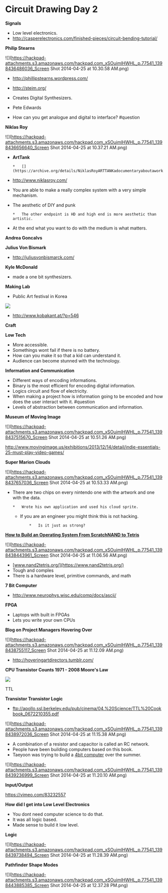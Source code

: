 # Circuit Drawing Day 2

**Signals**

*   Low level electronics.
*   [](http://casperelectronics.com/finished-pieces/circuit-bending-tutorial/)http://casperelectronics.com/finished-pieces/circuit-bending-tutorial/

**Philip Stearns**

![](https://hackpad-attachments.s3.amazonaws.com/hackpad.com_xSOuimlHWHL_p.77541_1398436486036_Screen Shot 2014-04-25 at 10.30.58 AM.png)

*   [](http://phillipstearns.wordpress.com/)http://phillipstearns.wordpress.com/
*   [](http://steim.org/)http://steim.org/

*   Creates Digital Synthesizers.

*   Pete Edwards

*   How can you get analogue and digital to interface? #question

**Niklas Roy**

![](https://hackpad-attachments.s3.amazonaws.com/hackpad.com_xSOuimlHWHL_p.77541_1398436656640_Screen Shot 2014-04-25 at 10.37.21 AM.png)

*   **ArtTank**

        *   [](https://archive.org/details/NiklasRoyARTTANKadocumentaryaboutaworkshopinHongkong)https://archive.org/details/NiklasRoyARTTANKadocumentaryaboutaworkshopinHongkong

*   [](http://www.niklasroy.com/)http://www.niklasroy.com/
*   You are able to make a really complex system with a very simple mechanism.
*   The aesthetic of DIY and punk

        *   The other endpoint is HD and high end is more aesthetic than artistic.

*   At the end what you want to do with the medium is what matters.

**Andrea Goncalvs**

**Julius Von Bismark**

*   [](http://juliusvonbismarck.com/)http://juliusvonbismarck.com/

**Kyle McDonald** 

*   made a one bit synthesizers.

**Making Lab**

*   Public Art festival in Korea

![](https://hackpad-attachments.s3.amazonaws.com/hackpad.com_xSOuimlHWHL_p.77541_1398437436992_8657007219_278f26dc8e_m.jpg)

*   [](http://www.kobakant.at/?p=546)http://www.kobakant.at/?p=546

**Craft**

**Low Tech**

*   More accessible.
*   Somethings wont fail if there is no battery.
*   How can you make it so that a kid can understand it.
*   Audience can become stunned with the technology.

**Information and Communication**

*   Different ways of encoding informations.
*   Binary is the most efficient for encoding digital information.
*   Logics circuit and flow of electricity.
*   When making a project how is information going to be encoded and how does the user interact with it. #question
*   Levels of abstraction between communication and information.

**Museum of Moving Image**

![](https://hackpad-attachments.s3.amazonaws.com/hackpad.com_xSOuimlHWHL_p.77541_1398437515670_Screen Shot 2014-04-25 at 10.51.26 AM.png)

[](http://www.movingimage.us/exhibitions/2013/12/14/detail/indie-essentials-25-must-play-video-games/)http://www.movingimage.us/exhibitions/2013/12/14/detail/indie-essentials-25-must-play-video-games/

**Super Marion Clouds**

![](https://hackpad-attachments.s3.amazonaws.com/hackpad.com_xSOuimlHWHL_p.77541_1398437657036_Screen Shot 2014-04-25 at 10.53.33 AM.png)

*   There are two chips on every nintendo one with the artwork and one with the data.

        *   Wrote his own application and used his cloud sprite.
    *   If you are an engineer you might think this is not hacking.

                *   Is it just as strong?

**[How to Build an Operating System From ScratchNAND to Tetris](https://www.nand2tetris.org/‎)**

![](https://hackpad-attachments.s3.amazonaws.com/hackpad.com_xSOuimlHWHL_p.77541_1398438443961_Screen Shot 2014-04-25 at 11.06.56 AM.png)

*   [www.nand2tetris.org/‎](https://www.nand2tetris.org/‎)
*   Tough and comples
*   There is a hardware level, primitive commands, and math

**7 Bit Computer**

*   [](http://www.neurophys.wisc.edu/comp/docs/ascii/)http://www.neurophys.wisc.edu/comp/docs/ascii/

**FPGA**

*   Laptops with built in FPGAs
*   Lets you write your own CPUs

**Blog on Project Managers Hovering Over**

![](https://hackpad-attachments.s3.amazonaws.com/hackpad.com_xSOuimlHWHL_p.77541_1398438755117_Screen Shot 2014-04-25 at 11.12.09 AM.png)

*   [](http://hoveringartdirectors.tumblr.com/)http://hoveringartdirectors.tumblr.com/

**CPU Transistor Counts 1971 - 2008 Moore's Law**

![](https://hackpad-attachments.s3.amazonaws.com/hackpad.com_xSOuimlHWHL_p.77541_1398438841850_figure-2.jpg)

TTL

**Transistor Transistor Logic**

*   [](ftp://apollo.ssl.berkeley.edu/pub/cinema/04.%20Science/TTL%20Cookbook_0672210355.pdf)ftp://apollo.ssl.berkeley.edu/pub/cinema/04.%20Science/TTL%20Cookbook_0672210355.pdf

![](https://hackpad-attachments.s3.amazonaws.com/hackpad.com_xSOuimlHWHL_p.77541_1398438972036_Screen Shot 2014-04-25 at 11.15.38 AM.png)

*   A combination of a resistor and capacitor is called an RC network.
*   People have been building computers based on this book.
*   Taeyoon was trying to build a [4bit computer](https://www.google.com/search?q=4+bit+computer&rlz=1C5CHFA_enUS573US573&es_sm=119&source=lnms&tbm=isch&sa=X&ei=G31aU6rgO-2-sQS3woHgAw&ved=0CAgQ_AUoAQ&biw=1280&bih=702) over the summer.

![](https://hackpad-attachments.s3.amazonaws.com/hackpad.com_xSOuimlHWHL_p.77541_1398439236999_Screen Shot 2014-04-25 at 11.20.10 AM.png)

**Input/Output**

[](https://vimeo.com/83232557)https://vimeo.com/83232557

**How did I get into Low Level Electronics**

*   You dont need computer science to do that.
*   It was all logic based.
*   Made sense to build it low level.

**Logic**

![](https://hackpad-attachments.s3.amazonaws.com/hackpad.com_xSOuimlHWHL_p.77541_1398439738494_Screen Shot 2014-04-25 at 11.28.39 AM.png)

**Pathfinder Shape Modes**

![](https://hackpad-attachments.s3.amazonaws.com/hackpad.com_xSOuimlHWHL_p.77541_1398443885385_Screen Shot 2014-04-25 at 12.37.28 PM.png)